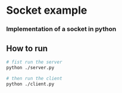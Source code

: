 
# Socket example

### Implementation of a socket in python

## How to run

```bash
# fist run the server
python ./server.py
```

```bash
# then run the client
python ./client.py
```

